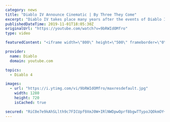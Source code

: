 ```yaml
---
category: news
title: "Diablo IV Announce Cinematic | By Three They Come"
excerpt: "Diablo IV takes place many years after the events of Diablo III, after millions have been slaughtered by the actions of the High Heavens and Burning Hells alike."
publishedDateTime: 2019-11-01T18:05:30Z
originalUrl: "https://youtube.com/watch?v=9bRWIdOMfro"
type: video

featuredContent: "<iframe width=\"800\" height=\"500\" frameborder=\"0\" src=\"https://www.youtube.com/embed/9bRWIdOMfro\" allow=\"accelerometer; autoplay; encrypted-media; gyroscope; picture-in-picture\" allowfullscreen></iframe>"

provider:
  name: Diablo
  domain: youtube.com

topics:
  - Diablo 4

images:
  - url: "https://i.ytimg.com/vi/9bRWIdOMfro/maxresdefault.jpg"
    width: 1280
    height: 720
    isCached: true

secured: "RiC0e7e9kAhSLlth9c7FICUpf9XmJ0W+IRlNWDpwOprf8bgwTTypoJQOkmOY+uEO7heNqSSPxqWVdBc+vj90ykGhWfOPT/hwvZK8bRkeGUQq3JlaDBYOdAX8AA9ISneTTztSc1aU3GpBmDRk6tFn86vG+VUqEJu5bSpKkgCzoawvhrVQeG8JlXOCGBj1eplyMvWYpJeOzBPEcUPQO07z0PuwwPj3edpT2EhLYHdeyvt672GfQav1Uo8A2Xd81GcZoanZaWT1aADdbYN0I6xpz5TbKtNUNhAbNYvR/gsr5wvRv2YLo2WAi7RfqLzImDOe5fkoaM9kPSv9jDPTGBRLI7dwsJd0XU8iizX8sOhTJaUWI1oz+k2YOD1OsklIkWe7WHbuBB4hkrVNb6HSJDBY1B/UA9X3Hdvs+OGGxFE+lyvyzeCR+4t/TJRChVPw2JS6;OrO4KXQLEMUyNvO9HXjrRw=="
---
```


